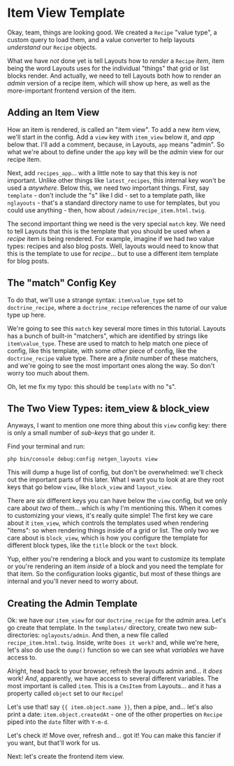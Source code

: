 # Item View Template

Okay, team, things are looking good. We created a `Recipe` "value type", a custom
query to load them, and a value converter to help layouts *understand* our `Recipe`
objects.

What we have *not* done yet is tell Layouts how to *render* a `Recipe` *item*, item
being the word Layouts uses for the individual "things"  that grid or list blocks
render. And actually, we need to tell Layouts both how to render an *admin* version
of a recipe item, which will show up here, as well as the more-important frontend
version of the item.

## Adding an Item View

How an item is rendered, is called an "item view". To add a new item view, we'll
start in the config. Add a `view` key with `item_view` below it, and *app* below
that. I'll add a comment, because, in Layouts, `app` means "admin". So what we're
about to define under the `app` key will be the *admin* view for our recipe item.

Next, add `recipes_app`... with a little note to say that this key is *not* important.
Unlike other things like `latest_recipes`, this internal key won't be used a *anywhere*.
Below this, we need two important things. First, say `template` - don't include the
"s" like I did - set to a template path, like `nglayouts` - that's a standard
directory name to use for templates, but you could use anything - then, how about
`/admin/recipe_item.html.twig`.

The second important thing we need is the very special `match` key. We need to
tell Layouts that this is the template that you should be used when a *recipe* item
is being rendered. For example, imagine if we had *two* value types: recipes and
also blog posts. Well, layouts would need to know that this is the template to use
for *recipe*... but to use a different item template for blog posts.

## The "match" Config Key

To do that, we'll use a strange syntax: `item\value_type` set to `doctrine_recipe`,
where a `doctrine_recipe` references the name of our value type up here.

We're going to see this `match` key several more times in this tutorial. Layouts
has a bunch of built-in "matchers", which are identified by strings like
`item\value_type`. These are used to match to help match one piece of config, like
this template, with some *other* piece of config, like the `doctrine_recipe` value
type. There are a *finite* number of these matchers, and we're going to see the most
important ones along the way. So don't worry too much about them.

Oh, let me fix my typo: this should be `template` with no "s".

## The Two View Types: item_view & block_view

Anyways, I want to mention one more thing about this `view` config key: there is
only a small number of *sub-keys* that go under it.

Find your terminal and run:

```terminal
php bin/console debug:config netgen_layouts view
```

This will dump a huge list of config, but don't be overwhelmed: we'll check out
the important parts of this later. What I want you to look at are they root keys
that go below `view`, like `block_view` and `layout_view`.

There are *six* different keys you can have below the `view` config, but we only
care about *two* of them... which is why I'm mentioning this. When it comes to
customizing your views, it's really quite simple! The first key we care about it
`item_view`, which controls the templates used when rendering "items": so when
rendering things inside of a grid or list. The only two we care about is
`block_view`, which is how you configure the template for different block types,
like the `title` block or the `text` block.

Yup, either you're rendering a block and you want to customize its template or you're
rendering an item *inside* of a block and you need the template for that item. So
the configuration looks gigantic, but most of these things are internal and you'll
never need to worry about.

## Creating the Admin Template

Ok: we have our `item_view` for our `doctrine_recipe` for the *admin* area. Let's
go create that template. In the `templates/` directory, create two new sub-directories:
`nglayouts/admin`. And then, a new file called `recipe_item.html.twig`. Inside,
write `Does it work?` and, while we're here, let's also do use the `dump()` function
so we can see what *variables* we have access to.

Alright, head back to your browser, refresh the layouts admin and... it *does*
work! *And*, apparently, we have access to several different variables. The most
important is called `item`. This is a `CmsItem` from Layouts... and it has a
property called `object` set to our `Recipe`!

Let's use that! say `{{ item.object.name }}`, then a pipe, and... let's also print
a date: `item.object.createdAt` - one of the other properties on `Recipe` piped
into the `date` filter with `Y-m-d`.

Let's check it! Move over, refresh and... got it! You can make this fancier if
you want, but that'll work for us.

Next: let's create the frontend item view.
